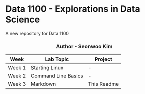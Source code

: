 # Data 1100 - Explorations in Data Science
A new repository for Data 1100
<h3 align="center">Author - Seonwoo Kim</h3>

| Week   | Lab Topic            | Project     |
|--------|----------------------|-------------|
| Week 1 | Starting Linux       | -           |
| Week 2 | Command Line Basics  | -           |
| Week 3 | Markdown             | This Readme |

